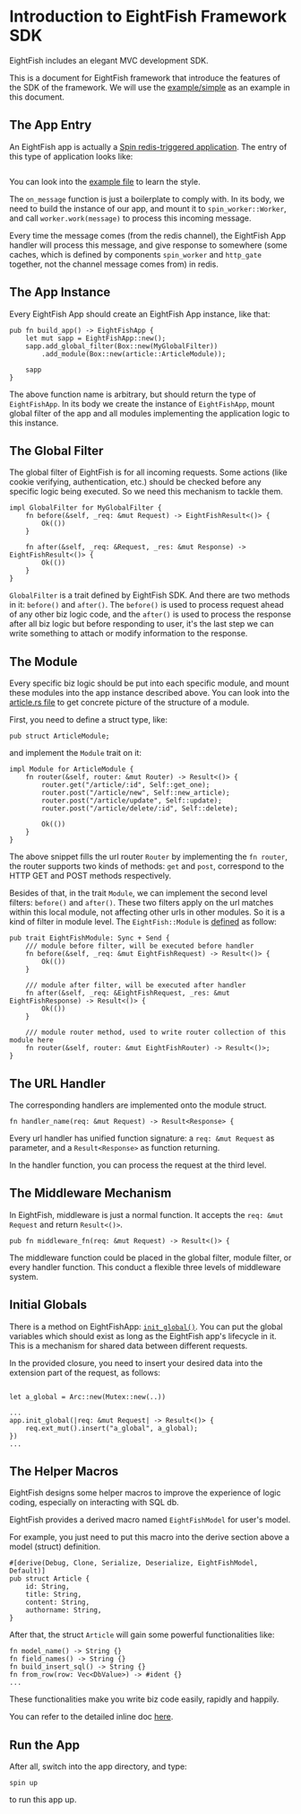 # Introduction to EightFish Framework SDK

EightFish includes an elegant MVC development SDK.

This is a document for EightFish framework that introduce the features of the SDK of the framework. We will use the [example/simple](https://github.com/eightfish-org/eightfish/blob/master/examples/simple) as an example in this document.

## The App Entry

An EightFish app is actually a [Spin redis-triggered application](https://developer.fermyon.com/spin/redis-trigger). The entry of this type of application looks like:

``` #[redis_component]                                                              fn on_message(message: Bytes) -> Result<()> { 
```

You can look into the [example file](https://github.com/eightfish-org/eightfish/blob/master/examples/simple/src/lib.rs#L31) to learn the style.

The `on_message` function is just a boilerplate to comply with. In its body, we need to build the instance of our app, and mount it to `spin_worker::Worker`, and call `worker.work(message)` to process this incoming message.

Every time the message comes (from the redis channel), the EightFish App handler will process this message, and give response to somewhere (some caches, which is defined by components `spin_worker` and `http_gate` together, not the channel message comes from) in redis.

## The App Instance

Every EightFish App should create an EightFish App instance, like that:

```
pub fn build_app() -> EightFishApp {
    let mut sapp = EightFishApp::new();
    sapp.add_global_filter(Box::new(MyGlobalFilter))
        .add_module(Box::new(article::ArticleModule));

    sapp
}
```

The above function name is arbitrary, but should return the type of `EightFishApp`. In its body we create the instance of `EightFishApp`, mount global filter of the app and all modules implementing the application logic to this instance. 

## The Global Filter

The global filter of EightFish is for all incoming requests. Some actions (like cookie verifying, authentication, etc.) should be checked before any specific logic being executed. So we need this mechanism to tackle them.

```
impl GlobalFilter for MyGlobalFilter {
    fn before(&self, _req: &mut Request) -> EightFishResult<()> {
        Ok(())
    }

    fn after(&self, _req: &Request, _res: &mut Response) -> EightFishResult<()> {
        Ok(())
    }
}
```

`GlobalFilter` is a trait defined by EightFish SDK. And there are two methods in it: `before()` and `after()`. The `before()` is used to process request ahead of any other biz logic code, and the `after()` is used to process the response after all biz logic but before responding to user, it's the last step we can write something to attach or modify information to the response.

## The Module

Every specific biz logic should be put into each specific module, and mount these modules into the app instance described above. You can look into the [article.rs file](https://github.com/eightfish-org/eightfish/blob/master/examples/simple/src/article.rs) to get concrete picture of the structure of a module.

First, you need to define a struct type, like: 

```
pub struct ArticleModule;
```

and implement the `Module` trait on it:

```
impl Module for ArticleModule {
    fn router(&self, router: &mut Router) -> Result<()> {
        router.get("/article/:id", Self::get_one);
        router.post("/article/new", Self::new_article);
        router.post("/article/update", Self::update);
        router.post("/article/delete/:id", Self::delete);

        Ok(())
    }
}
```

The above snippet fills the url router `Router` by implementing the `fn router`, the router supports two kinds of methods: `get` and `post`, correspond to the HTTP GET and POST methods respectively.

Besides of that, in the trait `Module`, we can implement the second level filters: `before()` and `after()`. These two filters apply on the url matches within this local module, not affecting other urls in other modules. So it is a kind of filter in module level. The `EightFish::Module` is [defined](https://github.com/eightfish-org/eightfish/blob/master/src/app.rs#L41) as follow:

```
pub trait EightFishModule: Sync + Send {
    /// module before filter, will be executed before handler
    fn before(&self, _req: &mut EightFishRequest) -> Result<()> {
        Ok(())
    }

    /// module after filter, will be executed after handler
    fn after(&self, _req: &EightFishRequest, _res: &mut EightFishResponse) -> Result<()> {
        Ok(())
    }

    /// module router method, used to write router collection of this module here
    fn router(&self, router: &mut EightFishRouter) -> Result<()>;
}
```

## The URL Handler

The corresponding handlers are implemented onto the module struct.

```
fn handler_name(req: &mut Request) -> Result<Response> {
```

Every url handler has unified function signature: a `req: &mut Request` as parameter, and a `Result<Response>` as function returning.

In the handler function, you can process the request at the third level. 

## The Middleware Mechanism

In EightFish, middleware is just a normal function. It accepts the `req: &mut Request` and return `Result<()>`.

```
pub fn middleware_fn(req: &mut Request) -> Result<()> {
```

The middleware function could be placed in the global filter, module filter, or every handler function. This conduct a flexible three levels of middleware system.

## Initial Globals

There is a method on EightFishApp: [`init_global()`](https://github.com/eightfish-org/eightfish/blob/master/src/app.rs#L85). You can put the global variables which should exist as long as the EightFish app's lifecycle in it. This is a mechanism for shared data between different requests.

In the provided closure, you need to insert your desired data into the extension part of the request, as follows:

```

let a_global = Arc::new(Mutex::new(..))

...
app.init_global(|req: &mut Request| -> Result<()> {
	req.ext_mut().insert("a_global", a_global);
})
...
```


## The Helper Macros

EightFish designs some helper macros to improve the experience of logic coding, especially on interacting with SQL db.

EightFish provides a derived macro named `EightFishModel` for user's model.

For example, you just need to put this macro into the derive section above a model (struct) definition.

```
#[derive(Debug, Clone, Serialize, Deserialize, EightFishModel, Default)]
pub struct Article {
    id: String,
    title: String,
    content: String,
    authorname: String,
}
```

After that, the struct `Article` will gain some powerful functionalities like:

```
fn model_name() -> String {}
fn field_names() -> String {}
fn build_insert_sql() -> String {}
fn from_row(row: Vec<DbValue>) -> #ident {}
...
```

These functionalities make you write biz code easily, rapidly and happily.

You can refer to the detailed inline doc [here](https://github.com/eightfish-org/eightfish/blob/master/eightfish-derive/src/eight_fish_model.rs#L85).


## Run the App

After all, switch into the app directory, and type:

```
spin up
```

to run this app up.

